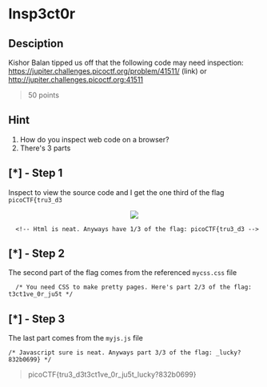 # Insp3ct0r

## Desciption
Kishor Balan tipped us off that the following code may need inspection: https://jupiter.challenges.picoctf.org/problem/41511/ (link) or http://jupiter.challenges.picoctf.org:41511
> 50 points
## Hint
1. How do you inspect web code on a browser?
2. There's 3 parts

## [*] - Step 1
Inspect to view the source code and I get the one third of the flag `picoCTF{tru3_d3`
<div align='center'>
     <img src='https://user-images.githubusercontent.com/83420725/177031535-eabac237-a695-4ff1-9589-9c774608443a.png'>
</div>
      
      <!-- Html is neat. Anyways have 1/3 of the flag: picoCTF{tru3_d3 -->

## [*] - Step 2
The second part of the flag comes from the referenced `mycss.css` file
    
      /* You need CSS to make pretty pages. Here's part 2/3 of the flag: t3ct1ve_0r_ju5t */

## [*] - Step 3
The last part comes from the `myjs.js` file
  
    /* Javascript sure is neat. Anyways part 3/3 of the flag: _lucky?832b0699} */

> picoCTF{tru3_d3t3ct1ve_0r_ju5t_lucky?832b0699}

